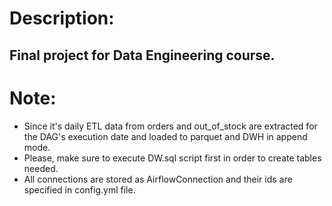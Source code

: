 # Description: 
## Final project for Data Engineering course. 
# Note:
- Since it's daily ETL data from orders and out_of_stock are extracted for the DAG's execution date and loaded to parquet and DWH in append mode.
- Please, make sure to execute DW.sql script first in order to create tables needed.
- All connections are stored as AirflowConnection and their ids are specified in config.yml file.

